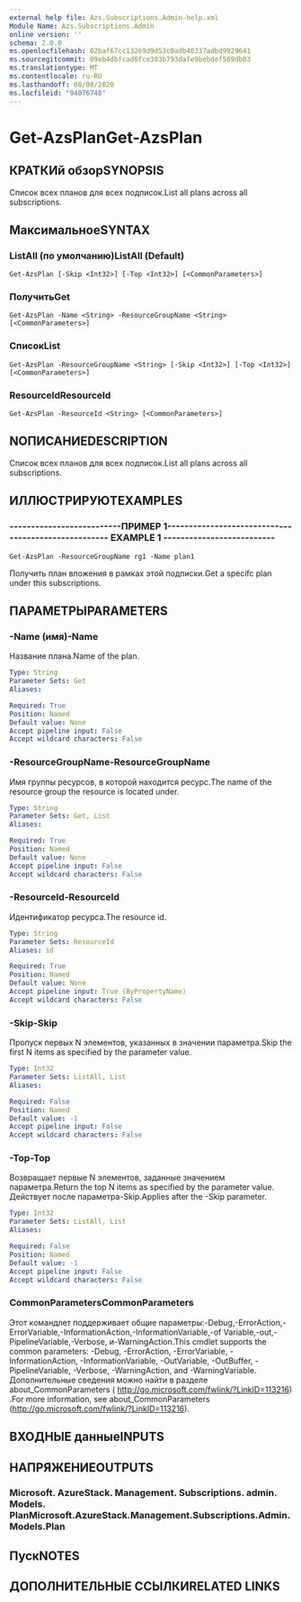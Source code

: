 ```yaml
---
external help file: Azs.Subscriptions.Admin-help.xml
Module Name: Azs.Subscriptions.Admin
online version: ''
schema: 2.0.0
ms.openlocfilehash: 02baf67cc13269d9d53c0adb40337adbd9929641
ms.sourcegitcommit: 09eb4dbfcad6fce303b793dafe9bebdef589db03
ms.translationtype: MT
ms.contentlocale: ru-RU
ms.lasthandoff: 08/08/2020
ms.locfileid: "94076748"
---
```

# <span data-ttu-id="adc3c-101">Get-AzsPlan</span><span class="sxs-lookup"><span data-stu-id="adc3c-101">Get-AzsPlan</span></span>

## <span data-ttu-id="adc3c-102">КРАТКИй обзор</span><span class="sxs-lookup"><span data-stu-id="adc3c-102">SYNOPSIS</span></span>
<span data-ttu-id="adc3c-103">Список всех планов для всех подписок.</span><span class="sxs-lookup"><span data-stu-id="adc3c-103">List all plans across all subscriptions.</span></span>

## <span data-ttu-id="adc3c-104">Максимальное</span><span class="sxs-lookup"><span data-stu-id="adc3c-104">SYNTAX</span></span>

### <span data-ttu-id="adc3c-105">ListAll (по умолчанию)</span><span class="sxs-lookup"><span data-stu-id="adc3c-105">ListAll (Default)</span></span>
```
Get-AzsPlan [-Skip <Int32>] [-Top <Int32>] [<CommonParameters>]
```

### <span data-ttu-id="adc3c-106">Получить</span><span class="sxs-lookup"><span data-stu-id="adc3c-106">Get</span></span>
```
Get-AzsPlan -Name <String> -ResourceGroupName <String> [<CommonParameters>]
```

### <span data-ttu-id="adc3c-107">Список</span><span class="sxs-lookup"><span data-stu-id="adc3c-107">List</span></span>
```
Get-AzsPlan -ResourceGroupName <String> [-Skip <Int32>] [-Top <Int32>] [<CommonParameters>]
```

### <span data-ttu-id="adc3c-108">ResourceId</span><span class="sxs-lookup"><span data-stu-id="adc3c-108">ResourceId</span></span>
```
Get-AzsPlan -ResourceId <String> [<CommonParameters>]
```

## <span data-ttu-id="adc3c-109">NОПИСАНИЕ</span><span class="sxs-lookup"><span data-stu-id="adc3c-109">DESCRIPTION</span></span>
<span data-ttu-id="adc3c-110">Список всех планов для всех подписок.</span><span class="sxs-lookup"><span data-stu-id="adc3c-110">List all plans across all subscriptions.</span></span>

## <span data-ttu-id="adc3c-111">ИЛЛЮСТРИРУЮТ</span><span class="sxs-lookup"><span data-stu-id="adc3c-111">EXAMPLES</span></span>

### <span data-ttu-id="adc3c-112">--------------------------ПРИМЕР 1--------------------------</span><span class="sxs-lookup"><span data-stu-id="adc3c-112">-------------------------- EXAMPLE 1 --------------------------</span></span>
```
Get-AzsPlan -ResourceGroupName rg1 -Name plan1
```

<span data-ttu-id="adc3c-113">Получить план вложения в рамках этой подписки.</span><span class="sxs-lookup"><span data-stu-id="adc3c-113">Get a specifc plan under this subscriptions.</span></span>

## <span data-ttu-id="adc3c-114">ПАРАМЕТРЫ</span><span class="sxs-lookup"><span data-stu-id="adc3c-114">PARAMETERS</span></span>

### <span data-ttu-id="adc3c-115">-Name (имя)</span><span class="sxs-lookup"><span data-stu-id="adc3c-115">-Name</span></span>
<span data-ttu-id="adc3c-116">Название плана.</span><span class="sxs-lookup"><span data-stu-id="adc3c-116">Name of the plan.</span></span>

```yaml
Type: String
Parameter Sets: Get
Aliases: 

Required: True
Position: Named
Default value: None
Accept pipeline input: False
Accept wildcard characters: False
```

### <span data-ttu-id="adc3c-117">-ResourceGroupName</span><span class="sxs-lookup"><span data-stu-id="adc3c-117">-ResourceGroupName</span></span>
<span data-ttu-id="adc3c-118">Имя группы ресурсов, в которой находится ресурс.</span><span class="sxs-lookup"><span data-stu-id="adc3c-118">The name of the resource group the resource is located under.</span></span>

```yaml
Type: String
Parameter Sets: Get, List
Aliases: 

Required: True
Position: Named
Default value: None
Accept pipeline input: False
Accept wildcard characters: False
```

### <span data-ttu-id="adc3c-119">-ResourceId</span><span class="sxs-lookup"><span data-stu-id="adc3c-119">-ResourceId</span></span>
<span data-ttu-id="adc3c-120">Идентификатор ресурса.</span><span class="sxs-lookup"><span data-stu-id="adc3c-120">The resource id.</span></span>

```yaml
Type: String
Parameter Sets: ResourceId
Aliases: id

Required: True
Position: Named
Default value: None
Accept pipeline input: True (ByPropertyName)
Accept wildcard characters: False
```

### <span data-ttu-id="adc3c-121">-Skip</span><span class="sxs-lookup"><span data-stu-id="adc3c-121">-Skip</span></span>
<span data-ttu-id="adc3c-122">Пропуск первых N элементов, указанных в значении параметра.</span><span class="sxs-lookup"><span data-stu-id="adc3c-122">Skip the first N items as specified by the parameter value.</span></span>

```yaml
Type: Int32
Parameter Sets: ListAll, List
Aliases: 

Required: False
Position: Named
Default value: -1
Accept pipeline input: False
Accept wildcard characters: False
```

### <span data-ttu-id="adc3c-123">-Top</span><span class="sxs-lookup"><span data-stu-id="adc3c-123">-Top</span></span>
<span data-ttu-id="adc3c-124">Возвращает первые N элементов, заданные значением параметра.</span><span class="sxs-lookup"><span data-stu-id="adc3c-124">Return the top N items as specified by the parameter value.</span></span>
<span data-ttu-id="adc3c-125">Действует после параметра-Skip.</span><span class="sxs-lookup"><span data-stu-id="adc3c-125">Applies after the -Skip parameter.</span></span>

```yaml
Type: Int32
Parameter Sets: ListAll, List
Aliases: 

Required: False
Position: Named
Default value: -1
Accept pipeline input: False
Accept wildcard characters: False
```

### <span data-ttu-id="adc3c-126">CommonParameters</span><span class="sxs-lookup"><span data-stu-id="adc3c-126">CommonParameters</span></span>
<span data-ttu-id="adc3c-127">Этот командлет поддерживает общие параметры:-Debug,-ErrorAction,-ErrorVariable,-InformationAction,-InformationVariable,-of Variable,-out,-PipelineVariable,-Verbose, и-WarningAction.</span><span class="sxs-lookup"><span data-stu-id="adc3c-127">This cmdlet supports the common parameters: -Debug, -ErrorAction, -ErrorVariable, -InformationAction, -InformationVariable, -OutVariable, -OutBuffer, -PipelineVariable, -Verbose, -WarningAction, and -WarningVariable.</span></span> <span data-ttu-id="adc3c-128">Дополнительные сведения можно найти в разделе about_CommonParameters ( http://go.microsoft.com/fwlink/?LinkID=113216) .</span><span class="sxs-lookup"><span data-stu-id="adc3c-128">For more information, see about_CommonParameters (http://go.microsoft.com/fwlink/?LinkID=113216).</span></span>

## <span data-ttu-id="adc3c-129">ВХОДНЫЕ данные</span><span class="sxs-lookup"><span data-stu-id="adc3c-129">INPUTS</span></span>

## <span data-ttu-id="adc3c-130">НАПРЯЖЕНИЕ</span><span class="sxs-lookup"><span data-stu-id="adc3c-130">OUTPUTS</span></span>

### <span data-ttu-id="adc3c-131">Microsoft. AzureStack. Management. Subscriptions. admin. Models. Plan</span><span class="sxs-lookup"><span data-stu-id="adc3c-131">Microsoft.AzureStack.Management.Subscriptions.Admin.Models.Plan</span></span>

## <span data-ttu-id="adc3c-132">Пуск</span><span class="sxs-lookup"><span data-stu-id="adc3c-132">NOTES</span></span>

## <span data-ttu-id="adc3c-133">ДОПОЛНИТЕЛЬНЫЕ ССЫЛКИ</span><span class="sxs-lookup"><span data-stu-id="adc3c-133">RELATED LINKS</span></span>

